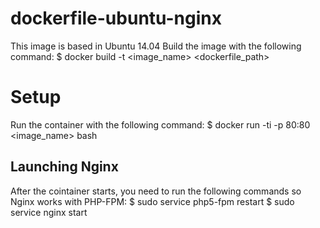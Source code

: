 
dockerfile-ubuntu-nginx
=======================
This image is based in Ubuntu 14.04
Build the image with the following command:
  $ docker build -t <image_name> <dockerfile_path>

Setup
=====
Run the container with the following command:
  $ docker run -ti -p 80:80 <image_name> bash

Launching Nginx
---------------
After the cointainer starts, you need to run the following commands so Nginx works with PHP-FPM:
  $ sudo service php5-fpm restart
  $ sudo service nginx start
